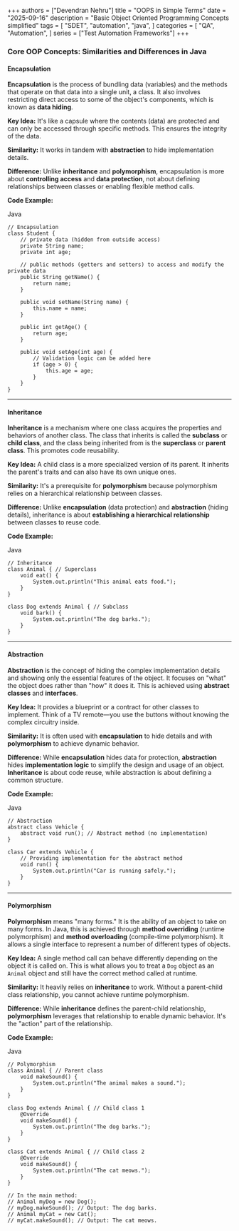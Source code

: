 
+++
authors = ["Devendran Nehru"]
title = "OOPS in Simple Terms"
date = "2025-09-16"
description = "Basic Object Oriented Programming Concepts simplified"
tags = [
    "SDET",
    "automation",
    "java",
]
categories = [
    "QA",
    "Automation",
]
series = ["Test Automation Frameworks"]
+++

### Core OOP Concepts: Similarities and Differences in Java

#### Encapsulation

**Encapsulation** is the process of bundling data (variables) and the methods that operate on that data into a single unit, a class. It also involves restricting direct access to some of the object's components, which is known as **data hiding**.

**Key Idea:** It's like a capsule where the contents (data) are protected and can only be accessed through specific methods. This ensures the integrity of the data.

**Similarity:** It works in tandem with **abstraction** to hide implementation details.

**Difference:** Unlike **inheritance** and **polymorphism**, encapsulation is more about **controlling access** and **data protection**, not about defining relationships between classes or enabling flexible method calls.

**Code Example:**

Java

```
// Encapsulation
class Student {
    // private data (hidden from outside access)
    private String name;
    private int age;

    // public methods (getters and setters) to access and modify the private data
    public String getName() {
        return name;
    }

    public void setName(String name) {
        this.name = name;
    }

    public int getAge() {
        return age;
    }

    public void setAge(int age) {
        // Validation logic can be added here
        if (age > 0) {
            this.age = age;
        }
    }
}

```

----------

#### Inheritance

**Inheritance** is a mechanism where one class acquires the properties and behaviors of another class. The class that inherits is called the **subclass** or **child class**, and the class being inherited from is the **superclass** or **parent class**. This promotes code reusability.

**Key Idea:** A child class is a more specialized version of its parent. It inherits the parent's traits and can also have its own unique ones.

**Similarity:** It's a prerequisite for **polymorphism** because polymorphism relies on a hierarchical relationship between classes.

**Difference:** Unlike **encapsulation** (data protection) and **abstraction** (hiding details), inheritance is about **establishing a hierarchical relationship** between classes to reuse code.

**Code Example:**

Java

```
// Inheritance
class Animal { // Superclass
    void eat() {
        System.out.println("This animal eats food.");
    }
}

class Dog extends Animal { // Subclass
    void bark() {
        System.out.println("The dog barks.");
    }
}

```

----------

#### Abstraction

**Abstraction** is the concept of hiding the complex implementation details and showing only the essential features of the object. It focuses on "what" the object does rather than "how" it does it. This is achieved using **abstract classes** and **interfaces**.

**Key Idea:** It provides a blueprint or a contract for other classes to implement. Think of a TV remote—you use the buttons without knowing the complex circuitry inside.

**Similarity:** It is often used with **encapsulation** to hide details and with **polymorphism** to achieve dynamic behavior.

**Difference:** While **encapsulation** hides data for protection, **abstraction** hides **implementation logic** to simplify the design and usage of an object. **Inheritance** is about code reuse, while abstraction is about defining a common structure.

**Code Example:**

Java

```
// Abstraction
abstract class Vehicle {
    abstract void run(); // Abstract method (no implementation)
}

class Car extends Vehicle {
    // Providing implementation for the abstract method
    void run() {
        System.out.println("Car is running safely.");
    }
}

```

----------

#### Polymorphism

**Polymorphism** means "many forms." It is the ability of an object to take on many forms. In Java, this is achieved through **method overriding** (runtime polymorphism) and **method overloading** (compile-time polymorphism). It allows a single interface to represent a number of different types of objects.

**Key Idea:** A single method call can behave differently depending on the object it is called on. This is what allows you to treat a `Dog` object as an `Animal` object and still have the correct method called at runtime.

**Similarity:** It heavily relies on **inheritance** to work. Without a parent-child class relationship, you cannot achieve runtime polymorphism.

**Difference:** While **inheritance** defines the parent-child relationship, **polymorphism** leverages that relationship to enable dynamic behavior. It's the "action" part of the relationship.

**Code Example:**

Java

```
// Polymorphism
class Animal { // Parent class
    void makeSound() {
        System.out.println("The animal makes a sound.");
    }
}

class Dog extends Animal { // Child class 1
    @Override
    void makeSound() {
        System.out.println("The dog barks.");
    }
}

class Cat extends Animal { // Child class 2
    @Override
    void makeSound() {
        System.out.println("The cat meows.");
    }
}

// In the main method:
// Animal myDog = new Dog();
// myDog.makeSound(); // Output: The dog barks.
// Animal myCat = new Cat();
// myCat.makeSound(); // Output: The cat meows.

```